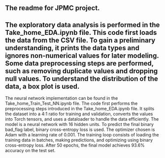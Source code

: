 The readme for JPMC project.
------

The exploratory data analysis is performed in the Take_home_EDA.ipynb file.
This code first loads the data from the CSV file. To gain a preliminary understanding, it prints the data types and ignores non-numerical values for later modeling.
Some data preprocessing steps are performed, such as removing duplicate values and dropping null values.
To understand the distribution of the data, a box plot is used.
------

The neural network implementation can be found in the Take_home_Train_Test_NN.ipynb file.
The code first performs the preprocessing steps introduced in the Take_home_EDA.ipynb file.
It splits the dataset into a 4:1 ratio for training and validation, converts the values into Torch tensors, and uses a dataloader to handle the data efficiently.
The model is a neural network with 16 hidden units. To predict the final binary bad_flag label, binary cross-entropy loss is used. The optimizer chosen is Adam with a learning rate of 0.001.
The training loop consists of loading the training data in batches, making predictions, and optimizing using binary cross-entropy loss.
After 50 epochs, the final model achieves 93.6% accuracy on the test set.
